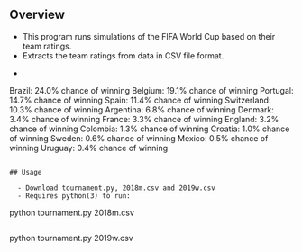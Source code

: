 ## Overview

  - This program runs simulations of the FIFA World Cup based on their team ratings.
  - Extracts the team ratings from data in CSV file format.
  - ```
Brazil: 24.0% chance of winning
Belgium: 19.1% chance of winning
Portugal: 14.7% chance of winning
Spain: 11.4% chance of winning
Switzerland: 10.3% chance of winning
Argentina: 6.8% chance of winning
Denmark: 3.4% chance of winning
France: 3.3% chance of winning
England: 3.2% chance of winning
Colombia: 1.3% chance of winning
Croatia: 1.0% chance of winning
Sweden: 0.6% chance of winning
Mexico: 0.5% chance of winning
Uruguay: 0.4% chance of winning
```

## Usage

  - Download tournament.py, 2018m.csv and 2019w.csv
  - Requires python(3) to run:
```
python tournament.py 2018m.csv
```
```
python tournament.py 2019w.csv
```

